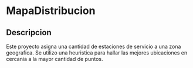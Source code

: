 # MapaDistribucion

## Descripcion

 Este proyecto asigna una cantidad de estaciones de servicio a una zona geografica. Se utilizo una heuristica para hallar las mejores ubicaciones en cercania a la mayor cantidad de puntos. 
